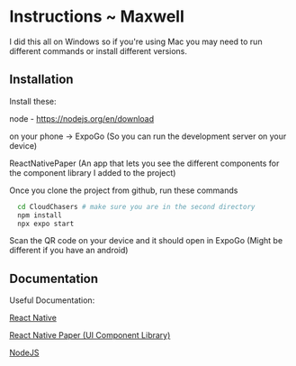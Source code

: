 # Instructions ~ Maxwell

I did this all on Windows so if you're using Mac you may need to run different commands or install different versions.




## Installation

Install these:

node - https://nodejs.org/en/download

on your phone ->
ExpoGo (So you can run the development server on your device)

ReactNativePaper (An app that lets you see the different components for the component library I added to the project)

Once you clone the project from github, run these commands

```bash
  cd CloudChasers # make sure you are in the second directory
  npm install
  npx expo start
```

Scan the QR code on your device and it should open in ExpoGo (Might be different if you have an android)
    
## Documentation

Useful Documentation:

[React Native](https://reactnative.dev/)

[React Native Paper (UI Component Library)](https://callstack.github.io/react-native-paper/)

[NodeJS](https://nodejs.org/en)